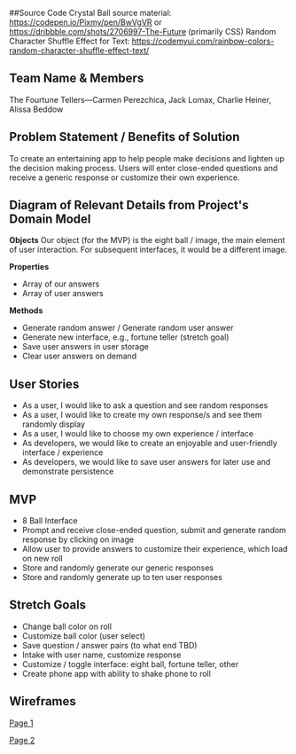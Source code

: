 ##Source Code
Crystal Ball source material: https://codepen.io/Pixmy/pen/BwVgVR or https://dribbble.com/shots/2706997-The-Future (primarily CSS)
Random Character Shuffle Effect for Text: https://codemyui.com/rainbow-colors-random-character-shuffle-effect-text/

## Team Name & Members
The Fourtune Tellers—Carmen Perezchica, Jack Lomax, Charlie Heiner, Alissa Beddow

## Problem Statement / Benefits of Solution
To create an entertaining app to help people make decisions and lighten up the decision making process. Users will enter close-ended questions and receive a generic response or customize their own experience.

## Diagram of Relevant Details from Project's Domain Model
**Objects**
Our object (for the MVP) is the eight ball / image, the main element of user interaction. For subsequent interfaces, it would be a different image.

**Properties**
* Array of our answers
* Array of user answers

**Methods**
* Generate random answer / Generate random user answer
* Generate new interface, e.g., fortune teller (stretch goal)
* Save user answers in user storage
* Clear user answers on demand

## User Stories
* As a user, I would like to ask a question and see random responses
* As a user, I would like to create my own response/s and see them randomly display
* As a user, I would like to choose my own experience / interface 
* As developers, we would like to create an enjoyable and user-friendly interface / experience
* As developers, we would like to save user answers for later use and demonstrate persistence

## MVP
* 8 Ball Interface
* Prompt and receive close-ended question, submit and generate random response by clicking on image
* Allow user to provide answers to customize their experience, which load on new roll
* Store and randomly generate our generic responses 
* Store and randomly generate up to ten user responses 

## Stretch Goals
* Change ball color on roll
* Customize ball color (user select)
* Save question / answer pairs (to what end TBD)
* Intake with user name, customize response
* Customize / toggle interface: eight ball, fortune teller, other
* Create phone app with ability to shake phone to roll

## Wireframes
[Page 1](https://wireframe.cc/d3LQf8)

[Page 2](https://wireframe.cc/hnq5FE)
